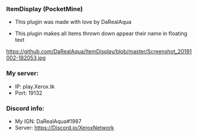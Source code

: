 ### ItemDisplay (PocketMine)

- This plugin was made with love by DaRealAqua

- This plugin makes all items thrown down appear their name in floating text


https://github.com/DaRealAqua/ItemDisplay/blob/master/Screenshot_20191002-182053.jpg


### My server:

- IP: play.Xerox.tk
- Port: 19132

### Discord info:
- My IGN: DaRealAqua#1987
- Server: https://Discord.io/XeroxNetwork
